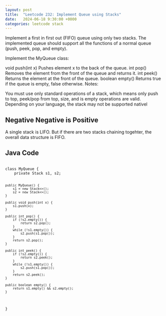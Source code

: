 ```yaml
---
layout: post
title:  "Leetcode 232: Implement Queue using Stacks"
date:   2024-06-18 9:30:00 +0000
categories: leetcode stack
---
```


Implement a first in first out (FIFO) queue using only two stacks. The implemented queue should support all the functions of a normal queue (push, peek, pop, and empty).

Implement the MyQueue class:

void push(int x) Pushes element x to the back of the queue.
int pop() Removes the element from the front of the queue and returns it.
int peek() Returns the element at the front of the queue.
boolean empty() Returns true if the queue is empty, false otherwise.
Notes:

You must use only standard operations of a stack, which means only push to top, peek/pop from top, size, and is empty operations are valid.
Depending on your language, the stack may not be supported nativel

<h2>Negative Negative is Positive</h2>
A single stack is LIFO. But if there are two stacks chaining togehter, the overall data structure is FIFO.


<h2> Java Code </h2>
<pre>
<code>
class MyQueue {
    private Stack<Integer> s1, s2;

    public MyQueue() {
        s1 = new Stack<>();
        s2 = new Stack<>();        
    }
    
    public void push(int x) {
        s1.push(x);
    }
    
    public int pop() {
        if (!s2.empty()) {
            return s2.pop();
        }
        while (!s1.empty()) {
            s2.push(s1.pop());
        }
        return s2.pop();
    }
    
    public int peek() {
        if (!s2.empty()) {
            return s2.peek();
        }
        while (!s1.empty()) {
            s2.push(s1.pop());
        }
        return s2.peek();
    }
    
    public boolean empty() {
        return s1.empty() && s2.empty();
    }
}
</code>
</pre>